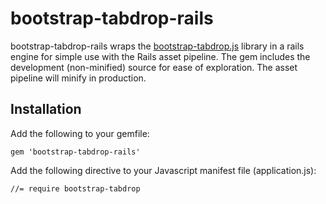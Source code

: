 # bootstrap-tabdrop-rails

bootstrap-tabdrop-rails wraps the [bootstrap-tabdrop.js](http://www.eyecon.ro/bootstrap-tabdrop/) library in a rails engine for simple use with the Rails asset pipeline. The gem includes the development (non-minified) source for ease of exploration. The asset pipeline will minify in production.

## Installation

Add the following to your gemfile:

    gem 'bootstrap-tabdrop-rails'

Add the following directive to your Javascript manifest file (application.js):

    //= require bootstrap-tabdrop
